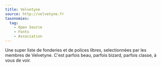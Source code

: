 ```yaml
---
title: Velvetyne
source: http://velvetyne.fr
taxonomies:
  tag: 
    - Open Source
    - Fonts
    - Association
---
```


Une super liste de fonderies et de polices libres, selectionnées par les membres de Velvetyne. C'est parfois beau, parfois bizard, parfois classe, à vous de voir.
